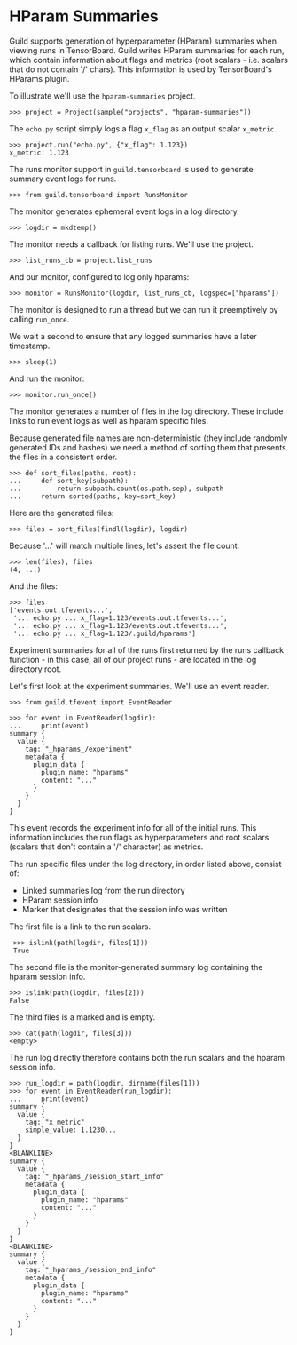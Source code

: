 # HParam Summaries

Guild supports generation of hyperparameter (HParam) summaries when
viewing runs in TensorBoard. Guild writes HParam summaries for each
run, which contain information about flags and metrics (root scalars -
i.e. scalars that do not contain '/' chars). This information is used
by TensorBoard's HParams plugin.

To illustrate we'll use the `hparam-summaries` project.

    >>> project = Project(sample("projects", "hparam-summaries"))

The `echo.py` script simply logs a flag `x_flag` as an output scalar
`x_metric`.

    >>> project.run("echo.py", {"x_flag": 1.123})
    x_metric: 1.123

The runs monitor support in `guild.tensorboard` is used to generate
summary event logs for runs.

    >>> from guild.tensorboard import RunsMonitor

The monitor generates ephemeral event logs in a log directory.

    >>> logdir = mkdtemp()

The monitor needs a callback for listing runs. We'll use the project.

    >>> list_runs_cb = project.list_runs

And our monitor, configured to log only hparams:

    >>> monitor = RunsMonitor(logdir, list_runs_cb, logspec=["hparams"])

The monitor is designed to run a thread but we can run it preemptively
by calling `run_once`.

We wait a second to ensure that any logged summaries have a later
timestamp.

    >>> sleep(1)

And run the monitor:

    >>> monitor.run_once()

The monitor generates a number of files in the log directory. These
include links to run event logs as well as hparam specific files.

Because generated file names are non-deterministic (they include
randomly generated IDs and hashes) we need a method of sorting them
that presents the files in a consistent order.

    >>> def sort_files(paths, root):
    ...     def sort_key(subpath):
    ...         return subpath.count(os.path.sep), subpath
    ...     return sorted(paths, key=sort_key)

Here are the generated files:

    >>> files = sort_files(findl(logdir), logdir)

Because '...' will match multiple lines, let's assert the file count.

    >>> len(files), files
    (4, ...)

And the files:

    >>> files
    ['events.out.tfevents...',
     '... echo.py ... x_flag=1.123/events.out.tfevents...',
     '... echo.py ... x_flag=1.123/events.out.tfevents...',
     '... echo.py ... x_flag=1.123/.guild/hparams']

Experiment summaries for all of the runs first returned by the runs
callback function - in this case, all of our project runs - are
located in the log directory root.

Let's first look at the experiment summaries. We'll use an event reader.

    >>> from guild.tfevent import EventReader

    >>> for event in EventReader(logdir):
    ...     print(event)
    summary {
      value {
        tag: "_hparams_/experiment"
        metadata {
          plugin_data {
            plugin_name: "hparams"
            content: "..."
          }
        }
      }
    }

This event records the experiment info for all of the initial
runs. This information includes the run flags as hyperparameters and
root scalars (scalars that don't contain a '/' character) as metrics.

The run specific files under the log directory, in order listed above,
consist of:

 - Linked summaries log from the run directory
 - HParam session info
 - Marker that designates that the session info was written

 The first file is a link to the run scalars.

     >>> islink(path(logdir, files[1]))
     True

The second file is the monitor-generated summary log containing the
hparam session info.

    >>> islink(path(logdir, files[2]))
    False

The third files is a marked and is empty.

    >>> cat(path(logdir, files[3]))
    <empty>

The run log directly therefore contains both the run scalars and the
hparam session info.

    >>> run_logdir = path(logdir, dirname(files[1]))
    >>> for event in EventReader(run_logdir):
    ...     print(event)
    summary {
      value {
        tag: "x_metric"
        simple_value: 1.1230...
      }
    }
    <BLANKLINE>
    summary {
      value {
        tag: "_hparams_/session_start_info"
        metadata {
          plugin_data {
            plugin_name: "hparams"
            content: "..."
          }
        }
      }
    }
    <BLANKLINE>
    summary {
      value {
        tag: "_hparams_/session_end_info"
        metadata {
          plugin_data {
            plugin_name: "hparams"
            content: "..."
          }
        }
      }
    }
